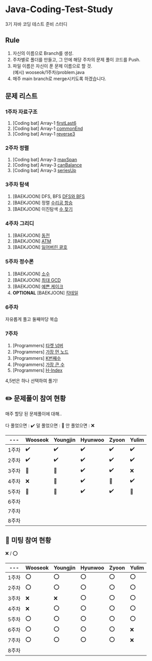 # Java-Coding-Test-Study
3기 자바 코딩 테스트 준비 스터디


## Rule
1. 자신의 이름으로 Branch를 생성.
2. 주차별로 폴더를 만들고, 그 안에 해당 주차의 문제 풀이 코드를 Push.
3. 파일 이름은 자신이 푼 문제 이름으로 할 것.   
(예시) wooseok/1주차/problem.java
4. 매주 main branch로 merge시키도록 하겠습니다.

## 문제 리스트
### 1주차 자료구조
1. [Coding bat] Array-1 [firstLast6](https://codingbat.com/prob/p185685)
2. [Coding bat] Array-1 [commonEnd](https://codingbat.com/prob/p191991)
3. [Coding bat] Array-1 [reverse3](https://codingbat.com/prob/p112409)

### 2주차 정렬
1. [Coding bat] Array-3 [maxSpan](https://codingbat.com/prob/p189576)
2. [Coding bat] Array-3 [canBalance](https://codingbat.com/prob/p158767)
3. [Coding bat] Array-3 [seriesUp](https://codingbat.com/prob/p104090)

### 3주차 탐색
1. [BAEKJOON] DFS, BFS [DFS와 BFS](https://www.acmicpc.net/problem/1260)
2. [BAEKJOON] 정렬 [수리공 항승](https://www.acmicpc.net/problem/1449)
3. [BAEKJOON] 이진탐색 [수 찾기](https://www.acmicpc.net/problem/1920)

### 4주차 그리디
1. [BAEKJOON] [동전](https://www.acmicpc.net/problem/11047)
2. [BAEKJOON] [ATM](https://www.acmicpc.net/problem/11399)
3. [BAEKJOON] [잃어버린 괄호](https://www.acmicpc.net/problem/1541)

### 5주차 정수론
1. [BAEKJOON] [소수](https://www.acmicpc.net/problem/2581)
2. [BAEKJOON] [최대 GCD](https://www.acmicpc.net/problem/9417)
3. [BAEKJOON] [예쁜 케이크](https://www.acmicpc.net/problem/24040)
4. **OPTIONAL** [BAEKJOON] [칵테일](https://www.acmicpc.net/problem/1033)

### 6주차
자유롭게 풀고 둘째마당 복습

### 7주차
1. [Programmers] [타켓 넘버](https://school.programmers.co.kr/learn/courses/30/lessons/43165)
2. [Programmers] [가장 먼 노드](https://school.programmers.co.kr/learn/courses/30/lessons/42748)
3. [Programmers] [K번째수](https://school.programmers.co.kr/learn/courses/30/lessons/42748)
4. [Programmers] [가장 큰 수](https://school.programmers.co.kr/learn/courses/30/lessons/42746)
5. [Programmers] [H-Index](https://school.programmers.co.kr/learn/courses/30/lessons/42747)

4,5번은 하나 선택하여 풀기!


## :pencil2: 문제풀이 참여 현황
매주 할당 된 문제풀이에 대해..
<br><br>
다 풀었으면 : :heavy_check_mark:
덜 풀었으면 : :small_red_triangle:
안 풀었으면 : :x:

| --- | Wooseok | Youngjin | Hyunwoo | Zyoon | Yulim |
| --- | --- | --- | --- | --- | --- |
| 1주차 | :heavy_check_mark:| :heavy_check_mark:| :heavy_check_mark:| :heavy_check_mark:| :heavy_check_mark:|
| 2주차 |:heavy_check_mark:| :heavy_check_mark:| :heavy_check_mark:| :heavy_check_mark:| :heavy_check_mark:|
| 3주차 |:small_red_triangle:|:small_red_triangle:|:heavy_check_mark:|:heavy_check_mark:|:x:|
| 4주차 |:x:|:small_red_triangle:|:heavy_check_mark:|:small_red_triangle:|:heavy_check_mark:|
| 5주차 |:small_red_triangle:|:small_red_triangle:|:heavy_check_mark:|:heavy_check_mark:|:small_red_triangle:|
| 6주차 ||||||
| 7주차 ||||||
| 8주차 ||||||

## :speech_balloon: 미팅 참여 현황
:x: / :o:

| --- | Wooseok | Youngjin | Hyunwoo | Zyoon | Yulim |
| --- | --- | --- | --- | --- | --- |
| 1주차 |:o:|:o:|:o:|:o:|:o:|
| 2주차 |:o:|:o:|:o:|:o:|:o:|
| 3주차 |:x:|:x:|:o:|:o:|:o:|
| 4주차 |:x:|:o:|:o:|:o:|:o:|
| 5주차 |:o:|:o:|:o:|:o:|:o:|
| 6주차 |:o:|:o:|:o:|:o:|:x:|
| 7주차 |:o:|:o:|:o:|:o:|:x:|
| 8주차 ||||||
